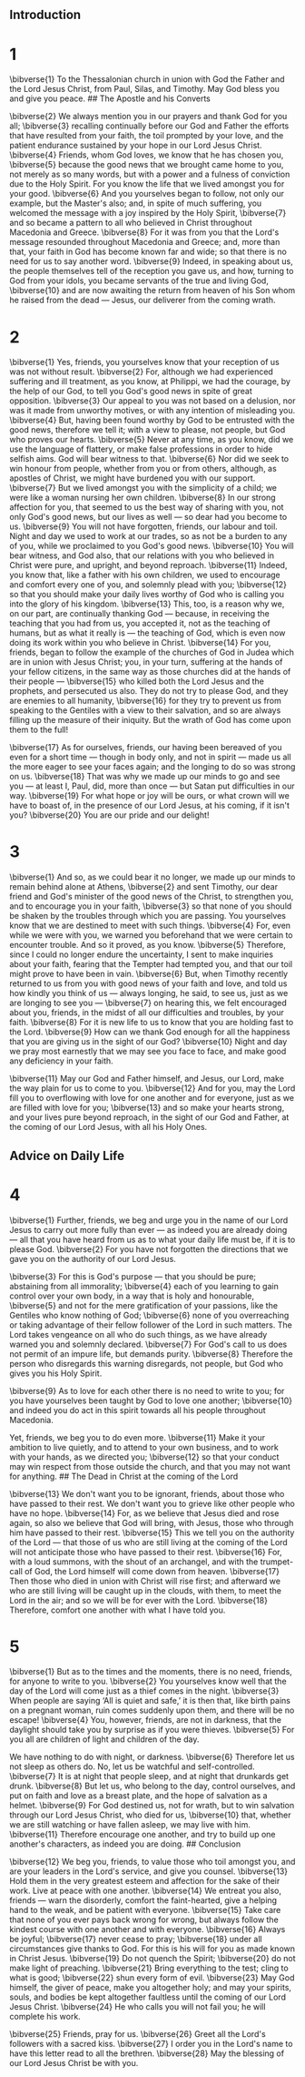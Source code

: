 ## Introduction
# 1 
\bibverse{1} To the Thessalonian church in union with God the Father and the Lord Jesus Christ, from Paul, Silas, and Timothy. May God bless you and give you peace. ## 
The Apostle and his Converts 

\bibverse{2} We always mention you in our prayers and thank God for you all; \bibverse{3} recalling continually before our God and Father the efforts that have resulted from your faith, the toil prompted by your love, and the patient endurance sustained by your hope in our Lord Jesus Christ. \bibverse{4} Friends, whom God loves, we know that he has chosen you, \bibverse{5} because the good news that we brought came home to you, not merely as so many words, but with a power and a fulness of conviction due to the Holy Spirit. For you know the life that we lived amongst you for your good. \bibverse{6} And you yourselves began to follow, not only our example, but the Master's also; and, in spite of much suffering, you welcomed the message with a joy inspired by the Holy Spirit, \bibverse{7} and so became a pattern to all who believed in Christ throughout Macedonia and Greece. \bibverse{8} For it was from you that the Lord's message resounded throughout Macedonia and Greece; and, more than that, your faith in God has become known far and wide; so that there is no need for us to say another word. \bibverse{9} Indeed, in speaking about us, the people themselves tell of the reception you gave us, and how, turning to God from your idols, you became servants of the true and living God, \bibverse{10} and are now awaiting the return from heaven of his Son whom he raised from the dead — Jesus, our deliverer from the coming wrath. 

# 2 
\bibverse{1} Yes, friends, you yourselves know that your reception of us was not without result. \bibverse{2} For, although we had experienced suffering and ill treatment, as you know, at Philippi, we had the courage, by the help of our God, to tell you God's good news in spite of great opposition. \bibverse{3} Our appeal to you was not based on a delusion, nor was it made from unworthy motives, or with any intention of misleading you. \bibverse{4} But, having been found worthy by God to be entrusted with the good news, therefore we tell it; with a view to please, not people, but God who proves our hearts. \bibverse{5} Never at any time, as you know, did we use the language of flattery, or make false professions in order to hide selfish aims. God will bear witness to that. \bibverse{6} Nor did we seek to win honour from people, whether from you or from others, although, as apostles of Christ, we might have burdened you with our support. \bibverse{7} But we lived amongst you with the simplicity of a child; we were like a woman nursing her own children. \bibverse{8} In our strong affection for you, that seemed to us the best way of sharing with you, not only God's good news, but our lives as well — so dear had you become to us. \bibverse{9} You will not have forgotten, friends, our labour and toil. Night and day we used to work at our trades, so as not be a burden to any of you, while we proclaimed to you God's good news. \bibverse{10} You will bear witness, and God also, that our relations with you who believed in Christ were pure, and upright, and beyond reproach. \bibverse{11} Indeed, you know that, like a father with his own children, we used to encourage and comfort every one of you, and solemnly plead with you; \bibverse{12} so that you should make your daily lives worthy of God who is calling you into the glory of his kingdom. \bibverse{13} This, too, is a reason why we, on our part, are continually thanking God — because, in receiving the teaching that you had from us, you accepted it, not as the teaching of humans, but as what it really is — the teaching of God, which is even now doing its work within you who believe in Christ. \bibverse{14} For you, friends, began to follow the example of the churches of God in Judea which are in union with Jesus Christ; you, in your turn, suffering at the hands of your fellow citizens, in the same way as those churches did at the hands of their people — \bibverse{15} who killed both the Lord Jesus and the prophets, and persecuted us also. They do not try to please God, and they are enemies to all humanity, \bibverse{16} for they try to prevent us from speaking to the Gentiles with a view to their salvation, and so are always filling up the measure of their iniquity. But the wrath of God has come upon them to the full! 

\bibverse{17} As for ourselves, friends, our having been bereaved of you even for a short time — though in body only, and not in spirit — made us all the more eager to see your faces again; and the longing to do so was strong on us. \bibverse{18} That was why we made up our minds to go and see you — at least I, Paul, did, more than once — but Satan put difficulties in our way. \bibverse{19} For what hope or joy will be ours, or what crown will we have to boast of, in the presence of our Lord Jesus, at his coming, if it isn't you? \bibverse{20} You are our pride and our delight! 

# 3 
\bibverse{1} And so, as we could bear it no longer, we made up our minds to remain behind alone at Athens, \bibverse{2} and sent Timothy, our dear friend and God's minister of the good news of the Christ, to strengthen you, and to encourage you in your faith, \bibverse{3} so that none of you should be shaken by the troubles through which you are passing. You yourselves know that we are destined to meet with such things. \bibverse{4} For, even while we were with you, we warned you beforehand that we were certain to encounter trouble. And so it proved, as you know. \bibverse{5} Therefore, since I could no longer endure the uncertainty, I sent to make inquiries about your faith, fearing that the Tempter had tempted you, and that our toil might prove to have been in vain. \bibverse{6} But, when Timothy recently returned to us from you with good news of your faith and love, and told us how kindly you think of us — always longing, he said, to see us, just as we are longing to see you — \bibverse{7} on hearing this, we felt encouraged about you, friends, in the midst of all our difficulties and troubles, by your faith. \bibverse{8} For it is new life to us to know that you are holding fast to the Lord. \bibverse{9} How can we thank God enough for all the happiness that you are giving us in the sight of our God? \bibverse{10} Night and day we pray most earnestly that we may see you face to face, and make good any deficiency in your faith. 

\bibverse{11} May our God and Father himself, and Jesus, our Lord, make the way plain for us to come to you. \bibverse{12} And for you, may the Lord fill you to overflowing with love for one another and for everyone, just as we are filled with love for you; \bibverse{13} and so make your hearts strong, and your lives pure beyond reproach, in the sight of our God and Father, at the coming of our Lord Jesus, with all his Holy Ones. 

## Advice on Daily Life
# 4 
\bibverse{1} Further, friends, we beg and urge you in the name of our Lord Jesus to carry out more fully than ever — as indeed you are already doing — all that you have heard from us as to what your daily life must be, if it is to please God. \bibverse{2} For you have not forgotten the directions that we gave you on the authority of our Lord Jesus. 

\bibverse{3} For this is God's purpose — that you should be pure; abstaining from all immorality; \bibverse{4} each of you learning to gain control over your own body, in a way that is holy and honourable, \bibverse{5} and not for the mere gratification of your passions, like the Gentiles who know nothing of God; \bibverse{6} none of you overreaching or taking advantage of their fellow follower of the Lord in such matters. The Lord takes vengeance on all who do such things, as we have already warned you and solemnly declared. \bibverse{7} For God's call to us does not permit of an impure life, but demands purity. \bibverse{8} Therefore the person who disregards this warning disregards, not people, but God who gives you his Holy Spirit. 

\bibverse{9} As to love for each other there is no need to write to you; for you have yourselves been taught by God to love one another; \bibverse{10} and indeed you do act in this spirit towards all his people throughout Macedonia. 

Yet, friends, we beg you to do even more. \bibverse{11} Make it your ambition to live quietly, and to attend to your own business, and to work with your hands, as we directed you; \bibverse{12} so that your conduct may win respect from those outside the church, and that you may not want for anything. ## 
The Dead in Christ at the coming of the Lord 

\bibverse{13} We don't want you to be ignorant, friends, about those who have passed to their rest. We don't want you to grieve like other people who have no hope. \bibverse{14} For, as we believe that Jesus died and rose again, so also we believe that God will bring, with Jesus, those who through him have passed to their rest. \bibverse{15} This we tell you on the authority of the Lord — that those of us who are still living at the coming of the Lord will not anticipate those who have passed to their rest. \bibverse{16} For, with a loud summons, with the shout of an archangel, and with the trumpet-call of God, the Lord himself will come down from heaven. \bibverse{17} Then those who died in union with Christ will rise first; and afterward we who are still living will be caught up in the clouds, with them, to meet the Lord in the air; and so we will be for ever with the Lord. \bibverse{18} Therefore, comfort one another with what I have told you. 

# 5 
\bibverse{1} But as to the times and the moments, there is no need, friends, for anyone to write to you. \bibverse{2} You yourselves know well that the day of the Lord will come just as a thief comes in the night. \bibverse{3} When people are saying ‘All is quiet and safe,’ it is then that, like birth pains on a pregnant woman, ruin comes suddenly upon them, and there will be no escape! \bibverse{4} You, however, friends, are not in darkness, that the daylight should take you by surprise as if you were thieves. \bibverse{5} For you all are children of light and children of the day. 

We have nothing to do with night, or darkness. \bibverse{6} Therefore let us not sleep as others do. No, let us be watchful and self-controlled. \bibverse{7} It is at night that people sleep, and at night that drunkards get drunk. \bibverse{8} But let us, who belong to the day, control ourselves, and put on faith and love as a breast plate, and the hope of salvation as a helmet. \bibverse{9} For God destined us, not for wrath, but to win salvation through our Lord Jesus Christ, who died for us, \bibverse{10} that, whether we are still watching or have fallen asleep, we may live with him. \bibverse{11} Therefore encourage one another, and try to build up one another's characters, as indeed you are doing. ## Conclusion


\bibverse{12} We beg you, friends, to value those who toil amongst you, and are your leaders in the Lord's service, and give you counsel. \bibverse{13} Hold them in the very greatest esteem and affection for the sake of their work. Live at peace with one another. \bibverse{14} We entreat you also, friends — warn the disorderly, comfort the faint-hearted, give a helping hand to the weak, and be patient with everyone. \bibverse{15} Take care that none of you ever pays back wrong for wrong, but always follow the kindest course with one another and with everyone. \bibverse{16} Always be joyful; \bibverse{17} never cease to pray; \bibverse{18} under all circumstances give thanks to God. For this is his will for you as made known in Christ Jesus. \bibverse{19} Do not quench the Spirit; \bibverse{20} do not make light of preaching. \bibverse{21} Bring everything to the test; cling to what is good; \bibverse{22} shun every form of evil. \bibverse{23} May God himself, the giver of peace, make you altogether holy; and may your spirits, souls, and bodies be kept altogether faultless until the coming of our Lord Jesus Christ. \bibverse{24} He who calls you will not fail you; he will complete his work. 

\bibverse{25} Friends, pray for us. \bibverse{26} Greet all the Lord's followers with a sacred kiss. \bibverse{27} I order you in the Lord's name to have this letter read to all the brethren. \bibverse{28} May the blessing of our Lord Jesus Christ be with you. 
